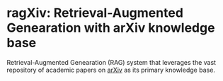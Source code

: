 # ragXiv: Retrieval-Augmented Genearation with arXiv knowledge base

Retrieval-Augmented Genearation (RAG) system that leverages the vast repository of academic papers on [arXiv](https://arxiv.org) as its  primary knowledge base.